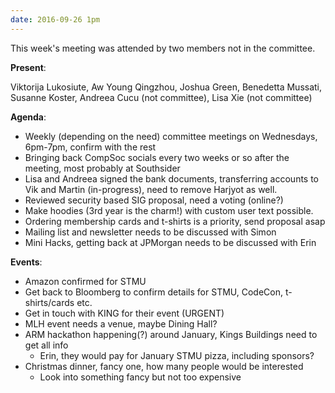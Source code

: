 ```yaml
---
date: 2016-09-26 1pm
---
```


This week's meeting was attended by two members not in the committee.

**Present**:

Viktorija Lukosiute, Aw Young Qingzhou, Joshua Green, Benedetta Mussati, Susanne Koster, Andreea Cucu (not committee), Lisa Xie (not committee)

**Agenda**:

- Weekly (depending on the need) committee meetings on Wednesdays, 6pm-7pm, confirm with the rest
- Bringing back CompSoc socials every two weeks or so after the meeting, most probably at Southsider
- Lisa and Andreea signed the bank documents, transferring accounts to Vik and Martin (in-progress), need to remove Harjyot as well.
- Reviewed security based SIG proposal, need a voting (online?)
- Make hoodies (3rd year is the charm!) with custom user text possible.
- Ordering membership cards and t-shirts is a priority, send proposal asap
- Mailing list and newsletter needs to be discussed with Simon
- Mini Hacks, getting back at JPMorgan needs to be discussed with Erin

**Events**:

- Amazon confirmed for STMU
- Get back to Bloomberg to confirm details for STMU, CodeCon, t-shirts/cards etc.
- Get in touch with KING for their event (URGENT)
- MLH event needs a venue, maybe Dining Hall?
- ARM hackathon happening(?) around January, Kings Buildings need to get all info
  - Erin, they would pay for January STMU pizza, including sponsors?
- Christmas dinner, fancy one, how many people would be interested
  - Look into something fancy but not too expensive
